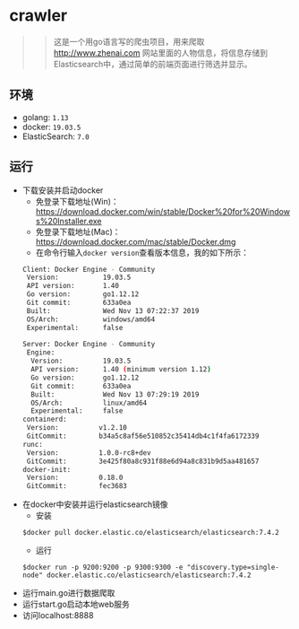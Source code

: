 # crawler
>>这是一个用go语言写的爬虫项目，用来爬取 http://www.zhenai.com 网站里面的人物信息，将信息存储到Elasticsearch中，通过简单的前端页面进行筛选并显示。

## 环境
* golang: `1.13`
* docker: `19.03.5`
* ElasticSearch: `7.0`

## 运行
* 下载安装并启动docker
  * 免登录下载地址(Win)：https://download.docker.com/win/stable/Docker%20for%20Windows%20Installer.exe
  * 免登录下载地址(Mac)：https://download.docker.com/mac/stable/Docker.dmg
  * 在命令行输入`docker version`查看版本信息，我的如下所示：
  ```Bash
  Client: Docker Engine - Community
   Version:           19.03.5
   API version:       1.40
   Go version:        go1.12.12
   Git commit:        633a0ea
   Built:             Wed Nov 13 07:22:37 2019
   OS/Arch:           windows/amd64
   Experimental:      false
 
  Server: Docker Engine - Community
   Engine:
    Version:          19.03.5
    API version:      1.40 (minimum version 1.12)
    Go version:       go1.12.12
    Git commit:       633a0ea
    Built:            Wed Nov 13 07:29:19 2019
    OS/Arch:          linux/amd64
    Experimental:     false
  containerd:
   Version:          v1.2.10
   GitCommit:        b34a5c8af56e510852c35414db4c1f4fa6172339
  runc:
   Version:          1.0.0-rc8+dev
   GitCommit:        3e425f80a8c931f88e6d94a8c831b9d5aa481657
  docker-init:
   Version:          0.18.0
   GitCommit:        fec3683
  ```
* 在docker中安装并运行elasticsearch镜像
  * 安装
  ```
  $docker pull docker.elastic.co/elasticsearch/elasticsearch:7.4.2
  ```
  * 运行
  ```
  $docker run -p 9200:9200 -p 9300:9300 -e "discovery.type=single-node" docker.elastic.co/elasticsearch/elasticsearch:7.4.2
  ```
* 运行main.go进行数据爬取
* 运行start.go启动本地web服务
* 访问localhost:8888
